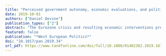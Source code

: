 ```yaml
---
title: "Perceived government autonomy, economic evaluations, and political support during the Eurozone crisis"
date: 2019-10-01
authors: ["Daniel Devine"]
publication_types: ["2"]
abstract: "The Eurozone crisis and resulting economic interventions present a particular manifestation of the dilemma between globalisation and national democracy, one in which supranational involvement led to an unprecedented reduction in democratic governance. This has been linked to an erosion in support for the domestic political system, but the precise mechanism is still debated. This article tests two mechanisms proposed in the recent literature: firstly, that citizens perceived that their domestic system's autonomy was constrained by the economic interventions, which led citizens to reduce their support for the domestic system; secondly, that the decline was due to worsening economic evaluations. This article tests these arguments together at the individual level for the first time using a multilevel analysis of European Election Study data, and replicates the results with a case study of Portugal. The analysis finds no support for the autonomy argument, but instead points to the crucial role of economic evaluations."
featured: false
publication: "*West European Politics*"
doi: "10.1017/pan.2019.34"
url_pdf: https://www.tandfonline.com/doi/full/10.1080/01402382.2019.1675130
---
```


